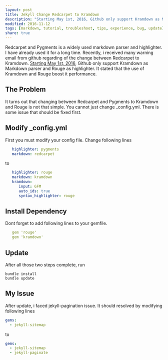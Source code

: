 ```yaml
---
layout: post
title: Jekyll Change Redcarpet to Kramdown
description: "Starting May 1st, 2016, Github only support Kramdown as Markdown parser. This post is about what you should done on updating Redcarpet to Kramdown."
modified: 2016-11-12
tags: [markdown, tutorial, troubleshoot, tips, experience, bug, update]
share: true
---
```


Redcarpet and Pygments is a widely used markdown parser and highlighter. I have already used it for a long time. Recently, i received many warning email from github regarding of the change between Redcarpet to Kramdown. [Starting May 1st, 2016](https://github.com/blog/2100-github-pages-now-faster-and-simpler-with-jekyll-3-0), Github only support Kramdown as Markdown parser and Rouge as highlighter. It stated that the use of Kramdown and Rouge boost it performance.

## The Problem
It turns out that changing between Redcarpet and Pygments to Kramdown and Rouge is not that simple. You cannot just change _config.yml. There is some issue that should be fixed first.

## Modify _config.yml
First you must modify your config file. Change following lines

```yaml
   highlighter: pygments
   markdown: redcarpet
```

to

```yaml
   highlighter: rouge
   markdown: kramdown
   kramdown:
      input: GFM
      auto_ids: true
      syntax_highlighter: rouge
```

## Install Dependency
Dont forget to add following lines to your gemfile.

```yaml
   gem 'rouge'
   gem 'kramdown'
```

## Update
After all those two steps complete, run

    bundle install
    bundle update

## My Issue
After update, i faced jekyll-pagination issue. It should resolved by modifying following lines

```yaml
gems:
  - jekyll-sitemap
```

to

```yaml
gems:
  - jekyll-sitemap
  - jekyll-paginate
```